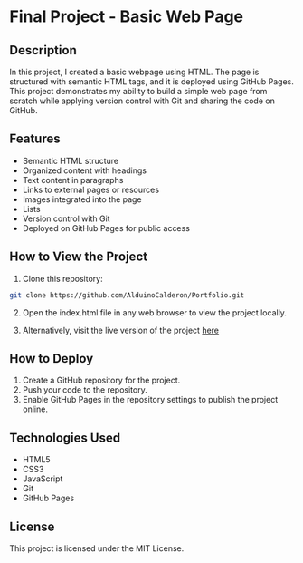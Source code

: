 # Final Project - Basic Web Page

## Description
In this project, I created a basic webpage using HTML. The page is structured with semantic HTML tags, and it is deployed using GitHub Pages. This project demonstrates my ability to build a simple web page from scratch while applying version control with Git and sharing the code on GitHub.

## Features
- Semantic HTML structure 
- Organized content with headings 
- Text content in paragraphs 
- Links to external pages or resources
- Images integrated into the page
- Lists
- Version control with Git
- Deployed on GitHub Pages for public access

## How to View the Project
1. Clone this repository: 
```bash
git clone https://github.com/AlduinoCalderon/Portfolio.git
```
2. Open the index.html file in any web browser to view the project locally.

3. Alternatively, visit the live version of the project [here](https://alduinocalderon.github.io/Portfolio/)


## How to Deploy
1. Create a GitHub repository for the project.
2. Push your code to the repository.
3. Enable GitHub Pages in the repository settings to publish the project online.

## Technologies Used
- HTML5
- CSS3
- JavaScript
- Git
- GitHub Pages
## License
This project is licensed under the MIT License.